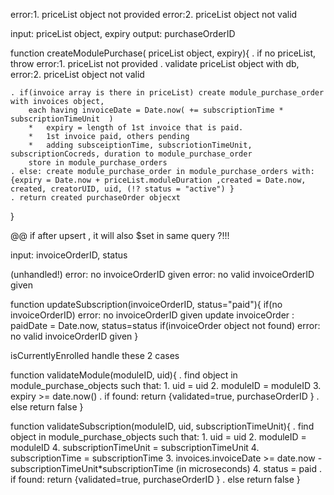 error:1. priceList object not provided
error:2. priceList object not valid

input:  priceList object, expiry
output: purchaseOrderID

function createModulePurchase( priceList object, expiry){
    . if no priceList, throw error:1. priceList not provided
    . validate priceList object with db, 
        error:2. priceList object not valid
        
    . if(invoice array is there in priceList) create module_purchase_order with invoices object, 
        each having invoiceDate = Date.now( += subscriptionTime * subscriptionTimeUnit  )
        *   expiry = length of 1st invoice that is paid.
        *   1st invoice paid, others pending
        *   adding subsceiptionTime, subscriotionTimeUnit, subscriptionCocreds, duration to module_purchase_order
        store in module_purchase_orders
    . else: create module_purchase_order in module_purchase_orders with: 
    {expiry = Date.now + priceList.moduleDuration ,created = Date.now,  created, creatorUID, uid, (!? status = "active") }
    . return created purchaseOrder objecxt
}

@@ if after upsert , it will also $set in same query ?!!!

input: invoiceOrderID, status

(unhandled!)
error: no invoiceOrderID given
error: no valid invoiceOrderID given

function updateSubscription(invoiceOrderID, status="paid"){
    if(no invoiceOrderID) error: no invoiceOrderID given
    update invoiceOrder : paidDate = Date.now, status=status
    if(invoiceOrder object not found)  error: no valid invoiceOrderID given
}

isCurrentlyEnrolled handle these 2 cases

function validateModule(moduleID, uid){
    . find object in module_purchase_objects such that:
        1. uid = uid
        2. moduleID = moduleID
        3. expiry >= date.now()
    . if found: return {validated=true, purchaseOrderID }
    . else return false
}

function validateSubscription(moduleID, uid, subscriptionTimeUnit){
    . find object in module_purchase_objects such that:
        1. uid = uid
        2. moduleID = moduleID
        4. subscriptionTimeUnit = subscriptionTimeUnit
        4. subscriptionTime = subscriptionTime
        3. invoices.invoiceDate >= date.now - subscriptionTimeUnit*subscriptionTime (in microseconds)
        4. status = paid
    . if found: return {validated=true, purchaseOrderID }
    . else return false
}